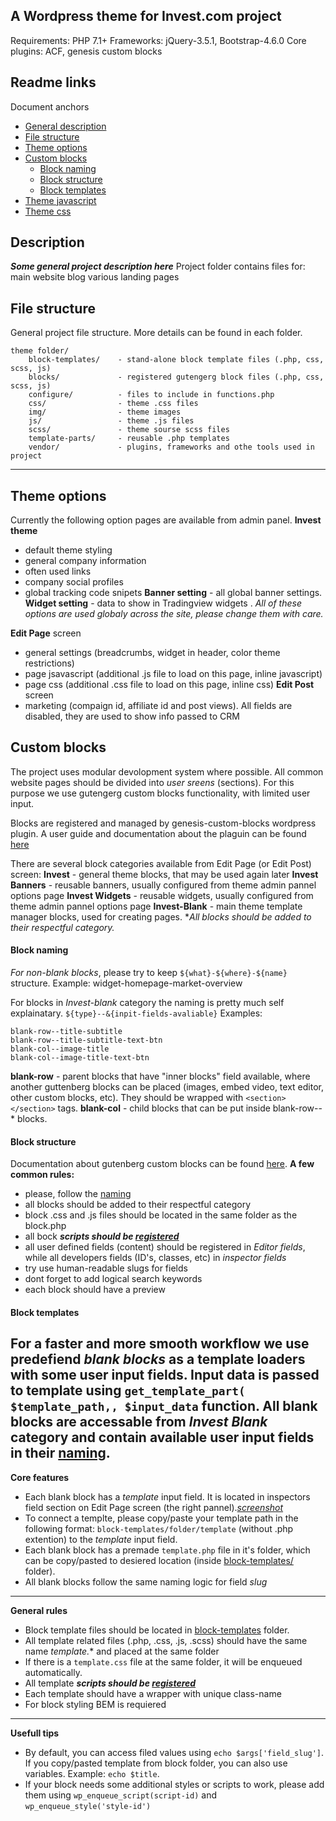A Wordpress theme for Invest.com project
---
Requirements: PHP 7.1+
Frameworks: jQuery-3.5.1, Bootstrap-4.6.0
Core plugins: ACF, genesis custom blocks

## Readme links
Document anchors
- [General description](#description)
- [File structure](#file-structure)
- [Theme options](#theme-options)
- [Custom blocks](#custom-blocks)
  - [Block naming](#s)
  - [Block structure](#s)
  - [Block templates](#s)
- [Theme javascript](#theme-javascript)
- [Theme css](#theme-css)

## Description
***Some general project description here***
Project folder contains files for:
  main website
  blog
  various landing pages

## File structure
General project file structure. More details can be found in each folder.
```
theme folder/
    block-templates/    - stand-alone block template files (.php, css, scss, js)
    blocks/             - registered gutengerg block files (.php, css, scss, js)
    configure/          - files to include in functions.php
    css/                - theme .css files
    img/                - theme images
    js/                 - theme .js files
    scss/               - theme sourse scss files
    template-parts/     - reusable .php templates
    vendor/             - plugins, frameworks and othe tools used in project

```
---
## Theme options
Currently the following option pages are available from admin panel.
**Invest theme** 
- default theme styling 
- general company information 
- often used links
- company social profiles
- global tracking code snipets
**Banner setting** - all global banner settings.
**Widget setting** - data to show in Tradingview widgets .
*All of these options are used globaly across the site, please change them with care.*

**Edit Page** screen
- general settings (breadcrumbs, widget in header, color theme restrictions)
- page jsavascript (additional .js file to load on this page, inline javascript)
- page css (additional .css file to load on this page, inline css)
**Edit Post** screen
- marketing (compaign id, affiliate id and post views). All fields are disabled, they are used to show info passed to CRM

## Custom blocks
The project uses modular devolopment system where possible.
All common website pages should be divided into *user sreens* (sections). For this purpose we use gutengerg custom blocks functionality, with limited user input.

Blocks are registered and managed by genesis-custom-blocks wordpress plugin. A user guide and documentation about the plaguin can be found [here](https://link)

There are several block categories available from Edit Page (or Edit Post) screen:
**Invest** - general theme blocks, that may be used again later
**Invest Banners** - reusable banners, usually configured from theme admin pannel options page
**Invest Widgets** - reusable widgets, usually configured from theme admin pannel options page
**Invest-Blank** - main theme template manager blocks, used for creating pages.
**All blocks should be added to their respectful category.*

#### Block naming
*For non-blank blocks*, please try to keep `${what}-${where}-${name}` structure.
Example: widget-homepage-market-overview

For blocks in *Invest-blank* category the naming is pretty much self explainatary. `${type}--&{inpit-fields-avaliable}`
Examples:
```
blank-row--title-subtitle
blank-row--title-subtitle-text-btn
blank-col--image-title
blank-col--image-title-text-btn
```
**blank-row** - parent blocks that have "inner blocks" field available, where another guttenberg blocks can be placed (images, embed video, text editor, other custom blocks, etc). They should be wrapped with `<section></section>` tags.
**blank-col** - child blocks that can be put inside blank-row--* blocks.

#### Block structure
Documentation about gutenberg custom blocks can be found [here](url).
**A few common rules:**
- please, follow the [naming](#block-naming)
- all blocks should be added to their respectful category
- block .css and .js files should be located in the same folder as the block.php
- all bock ***scripts should be [registered](#theme-javascript)***
- all user defined fields (content) should be registered in *Editor fields*, while all developers fields (ID's, classes, etc) in *inspector fields*
- try use human-readable slugs for fields
- dont forget to add logical search keywords
- each block should have a preview

#### Block templates
For a faster and more smooth workflow we use predefiend *blank blocks* as a template loaders with some user input fields. Input data is passed to template using `get_template_part( $template_path,, $input_data` function. 
All blank blocks are accessable from *Invest Blank* category and contain available user input fields in their [naming](#block-naming). 
---
**Core features**
- Each blank block has a *template* input field. It is located in inspectors field  section on Edit Page screen (the right pannel).*[screenshot](url)*
- To connect a templte, please copy/paste your template path in the following format: `block-templates/folder/template` (without .php extention) to the *template* input field. 
- Each blank block has a premade `template.php` file in it's folder, which can be copy/pasted to desiered location (inside [block-templates/](block-templates/) folder).
- All blank blocks follow the same naming logic for field *slug*
---
**General rules**
- Block template files should be located in [block-templates](block-templates/) folder.
- All template related files (.php, .css, .js, .scss) should have the same name *template.** and placed at the same folder
- If there is a `template.css` file at the same folder, it will be enqueued automatically.
- All template ***scripts should be [registered](#theme-javascript)***
- Each template should have a wrapper with unique class-name
- For block styling BEM is requiered
---
**Usefull tips**
- By default, you can access filed values using `echo $args['field_slug']`. If you copy/pasted template from block folder, you can also use variables. Example: `echo $title`.
- If your block needs some additional styles or scripts to work, please add them using `wp_enqueue_script(script-id)` and `wp_enqueue_style('style-id')`
